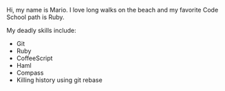 Hi, my name is Mario.  I love long walks on the beach and my favorite Code School path is Ruby.

My deadly skills include:

* Git
* Ruby
* CoffeeScript
* Haml
* Compass
* Killing history using git rebase
